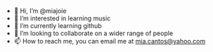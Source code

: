 - 👋 Hi, I’m @miajoie
- 👀 I’m interested in learning music
- 🌱 I’m currently learning github
- 💞️ I’m looking to collaborate on a wider range of people
- 📫 How to reach me, you can email me at mia.cantos@yahoo.com

<!---
miajoie/miajoie is a ✨ special ✨ repository because its `README.md` (this file) appears on your GitHub profile.
You can click the Preview link to take a look at your changes.
--->
